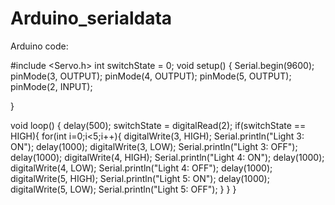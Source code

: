 # Arduino_serialdata


Arduino code:

#include <Servo.h>
int switchState = 0;
void setup() {
  Serial.begin(9600);
  pinMode(3, OUTPUT);
  pinMode(4, OUTPUT);
  pinMode(5, OUTPUT);
  pinMode(2, INPUT);
  
}

void loop() {
  delay(500);
  switchState = digitalRead(2);
  if(switchState == HIGH){
    for(int i=0;i<5;i++){
      digitalWrite(3, HIGH);
      Serial.println("Light 3: ON");
      delay(1000);
      digitalWrite(3, LOW);
      Serial.println("Light 3: OFF");
      delay(1000);
      digitalWrite(4, HIGH);
      Serial.println("Light 4: ON");
      delay(1000);
      digitalWrite(4, LOW);
      Serial.println("Light 4: OFF");
      delay(1000);
      digitalWrite(5, HIGH);
      Serial.println("Light 5: ON");
      delay(1000);
      digitalWrite(5, LOW);
      Serial.println("Light 5: OFF");
    }
  }
}
